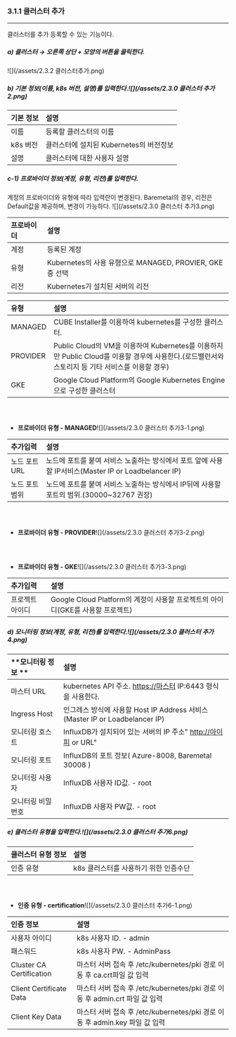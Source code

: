 ### 3.1.1 클러스터 추가

---

클러스터를 추가 등록할 수 있는 기능이다.

##### a\)    클러스터 → 오른쪽 상단 + 모양의 버튼을 클릭한다.

![](/assets/2.3.2 클러스터추가.png)

##### b\)   기본 정보\(이름, k8s 버전, 설명\)를 입력한다.![](/assets/2.3.0 클러스터 추가2.png)

| **기본 정보** | 설명 |
| :--- | :--- |
| 이름 | 등록할 클러스터의 이름 |
| k8s 버전 | 클러스터에 설치된 Kubernetes의 버전정보 |
| 설명 | 클러스터에 대한 사용자 설명 |

##### c-1\) 프로바이더 정보\(계정, 유형, 리전\)를 입력한다.

계정의 프로바이더와 유형에 따라 입력란이 변경된다. Baremetal의 경우, 리전은 Default값을 제공하며, 변경이 가능하다. ![](/assets/2.3.0 클러스터 추가3.png)

| **프로바이더** | **설명** |
| :--- | :--- |
| 계정 | 등록된 계정 |
| 유형 | Kubernetes의 사용 유형으로 MANAGED, PROVIER, GKE중 선택 |
| 리전 | Kubernetes가 설치된 서버의 리전 |

| **유형** | **설명** |
| :--- | :--- |
| MANAGED | CUBE Installer를 이용하여 kubernetes를 구성한 클러스터. |
| PROVIDER | Public Cloud의 VM을 이용하여 Kubernetes를 이용하지만 Public Cloud를 이용할 경우에 사용한다.\(로드밸런서와 스토리지 등 기타 서비스를 이용할 경우\) |
| GKE | Google Cloud Platform의 Google Kubernetes Engine으로 구성한 클러스터 |

#### ㅤ

* **프로바이더 유형 - MANAGED**![](/assets/2.3.0 클러스터 추가3-1.png)

| **추가입력** | **설명** |
| :--- | :--- |
| 노드 포트 URL | 노드에 포트를 붙여 서비스 노출하는 방식에서 포트 앞에 사용할  IP서비스\(Master IP or Loadbelancer IP\) |
| 노드 포트 범위 | 노드에 포트를 붙여 서비스 노출하는 방식에서 IP뒤에 사용할 포트의 범위.\(30000~32767 권장\) |

#### ㅤ

* **프로바이더 유형 - PROVIDER**![](/assets/2.3.0 클러스터 추가3-2.png)ㅤ

#### ㅤ

* **프로바이더 유형 - GKE**![](/assets/2.3.0 클러스터 추가3-3.png)

| **추가입력** | **설명** |
| :--- | :--- |
| 프로젝트 아이디 | Google Cloud Platform의 계정이 사용할 프로젝트의 아이디\(GKE를 사용할 프로젝트\) |

##### 

##### d\)   모니터링 정보\(계정, 유형, 리전\)를 입력한다.![](/assets/2.3.0 클러스터 추가4.png)

| **모니터링 정보 ** | **설명** |
| :--- | :--- |
| 마스터 URL | kubernetes API 주소. [https://마스터](https://마스터) IP:6443 형식을 사용한다. |
| Ingress Host | 인그레스 방식에 사용할 Host IP Address 서비스\(Master IP or Loadbelancer IP\) |
| 모니터링 호스트 | InfluxDB가 설치되어 있는 서버의 IP 주소" [http://아이피](http://아이피) or URL" |
| 모니터링 포트 | InfluxDB의 포트 정보\( Azure-8008, Baremetal 30008 \) |
| 모니터링 사용자 | InfluxDB 사용자 ID값. - root |
| 모니터링 비밀번호 | InfluxDB 사용자 PW값. - root |

##### e\)   클러스터 유형을 입력한다.![](/assets/2.3.0 클러스터 추가6.png)

| **클러스터 유형 정보** | **설명** |
| :--- | :--- |
| 인증 유형 | k8s 클러스터를 사용하기 위한 인증수단 |

#### ㅤ

* **인증 유형 - certification**![](/assets/2.3.0 클러스터 추가6-1.png)

| 인증 정보 | **설명** |
| :--- | :--- |
| 사용자 아이디 | k8s 사용자 ID. - admin |
| 패스워드 | k8s 사용자 PW. - AdminPass |
| Cluster CA Certification | 마스터 서버 접속 후 /etc/kubernetes/pki 경로 이동 후 ca.crt파일 값 입력 |
| Client Certificate Data | 마스터 서버 접속 후 /etc/kubernetes/pki 경로 이동 후 admin.crt 파일 값 입력 |
| Client Key Data | 마스터 서버 접속 후 /etc/kubernetes/pki 경로 이동 후 admin.key 파일 값 입력 |



